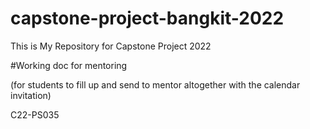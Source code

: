 # capstone-project-bangkit-2022
This is My Repository for Capstone Project 2022

#Working doc for mentoring 
<p>(for students to fill up and send to mentor 
altogether with the calendar invitation)</p>
<p>C22-PS035</p>
